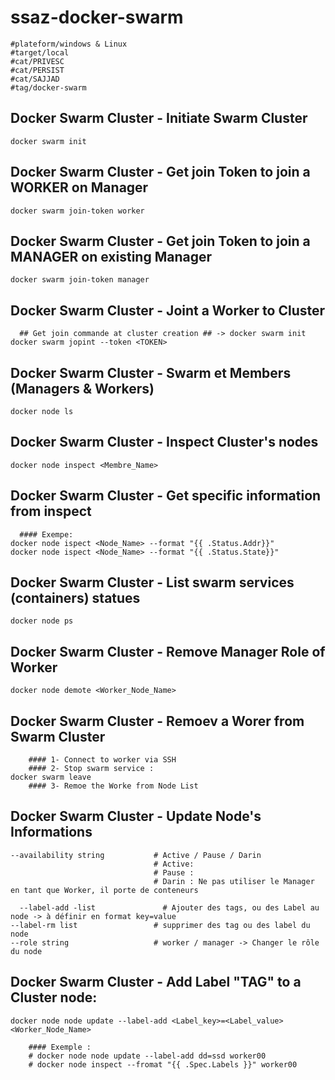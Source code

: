 # ssaz-docker-swarm
```
#plateform/windows & Linux
#target/local
#cat/PRIVESC
#cat/PERSIST
#cat/SAJJAD
#tag/docker-swarm
```

## Docker Swarm Cluster - Initiate Swarm Cluster 
```
docker swarm init
```


## Docker Swarm Cluster - Get join Token to join a WORKER on Manager
```
docker swarm join-token worker
```


## Docker Swarm Cluster - Get join Token to join a MANAGER on existing Manager
```
docker swarm join-token manager
```


## Docker Swarm Cluster - Joint a Worker to Cluster
```
  ## Get join commande at cluster creation ## -> docker swarm init
docker swarm jopint --token <TOKEN>
```


## Docker Swarm Cluster - Swarm et Members (Managers & Workers)
```
docker node ls
```


## Docker Swarm Cluster - Inspect Cluster's nodes
```
docker node inspect <Membre_Name>
```


## Docker Swarm Cluster - Get specific information from inspect
```
  #### Exempe:
docker node ispect <Node_Name> --format "{{ .Status.Addr}}"
docker node ispect <Node_Name> --format "{{ .Status.State}}"
```


## Docker Swarm Cluster - List swarm services (containers) statues
```
docker node ps
```


## Docker Swarm Cluster - Remove Manager Role of Worker
```
docker node demote <Worker_Node_Name>
```


## Docker Swarm Cluster - Remoev a Worer from Swarm Cluster 
```
    #### 1- Connect to worker via SSH
    #### 2- Stop swarm service :
docker swarm leave
    #### 3- Remoe the Worke from Node List
```


## Docker Swarm Cluster - Update Node's Informations
```
--availability string           # Active / Pause / Darin 
                                # Active: 
                                # Pause : 
                                # Darin : Ne pas utiliser le Manager en tant que Worker, il porte de conteneurs 

  --label-add -list               # Ajouter des tags, ou des Label au node -> à définir en format key=value
--label-rm list                 # supprimer des tag ou des label du node
--role string                   # worker / manager -> Changer le rôle du node

```


## Docker Swarm Cluster - Add Label "TAG" to a Cluster node:
```
docker node node update --label-add <Label_key>=<Label_value> <Worker_Node_Name>

    #### Exemple : 
    # docker node node update --label-add dd=ssd worker00
    # docker node inspect --fromat "{{ .Spec.Labels }}" worker00

```

